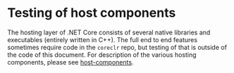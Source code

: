 # Testing of host components

The hosting layer of .NET Core consists of several native libraries and executables (entirely written in C++). The full end to end features sometimes require code in the `coreclr` repo, but testing of that is outside of the code of this document. For description of the various hosting components, please see [host-components](host-components.md).